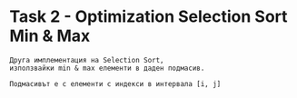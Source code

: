 # Task 2 - Optimization Selection Sort Min & Max

```
Друга имплементация на Selection Sort, 
използвайки min & max елементи в даден подмасив.

Подмасивът е с елементи с индекси в интервала [i, j]
```